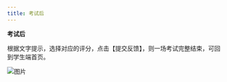 ```yaml
---
title: 考试后
---
```


**考试后**

根据文字提示，选择对应的评分，点击【提交反馈】，则一场考试完整结束，可回到学生端首页。

![图片](/img/guide/13-1.png)


